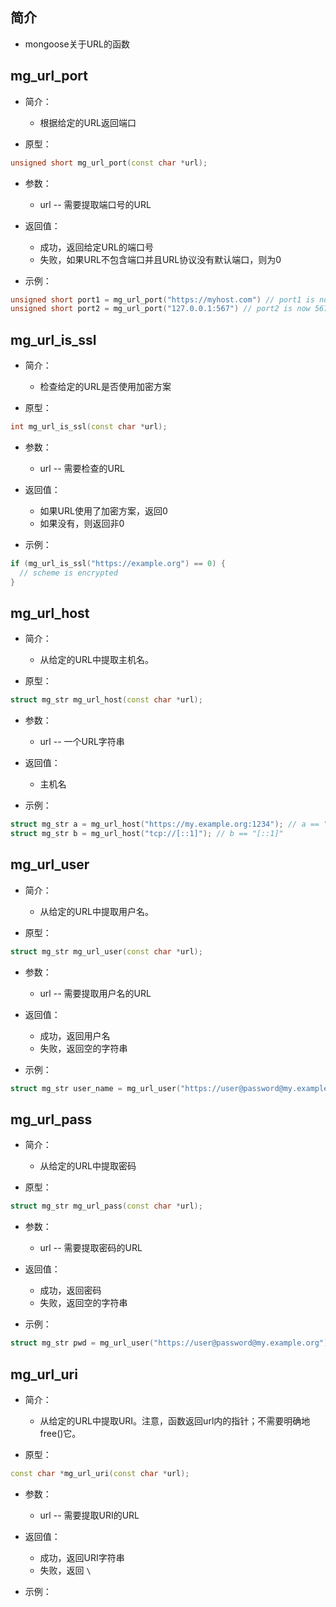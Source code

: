 ## 简介

+ mongoose关于URL的函数

## mg_url_port 

+ 简介：
  + 根据给定的URL返回端口

+ 原型：
```cpp
unsigned short mg_url_port(const char *url);
```

+ 参数：
  + url -- 需要提取端口号的URL

+ 返回值：
  + 成功，返回给定URL的端口号
  + 失败，如果URL不包含端口并且URL协议没有默认端口，则为0

+ 示例：
```cpp
unsigned short port1 = mg_url_port("https://myhost.com") // port1 is now 443 (default https port)
unsigned short port2 = mg_url_port("127.0.0.1:567") // port2 is now 567
```

## mg_url_is_ssl 

+ 简介：
  + 检查给定的URL是否使用加密方案

+ 原型：
```cpp
int mg_url_is_ssl(const char *url);
```

+ 参数：
  + url -- 需要检查的URL

+ 返回值：
  + 如果URL使用了加密方案，返回0
  + 如果没有，则返回非0

+ 示例：
```cpp
if (mg_url_is_ssl("https://example.org") == 0) {
  // scheme is encrypted
}
```

## mg_url_host 

+ 简介：
  + 从给定的URL中提取主机名。

+ 原型：
```cpp
struct mg_str mg_url_host(const char *url);
```

+ 参数：
  + url -- 一个URL字符串

+ 返回值：
  + 主机名

+ 示例：
```cpp
struct mg_str a = mg_url_host("https://my.example.org:1234"); // a == "my.example.org"
struct mg_str b = mg_url_host("tcp://[::1]"); // b == "[::1]"
```

## mg_url_user 

+ 简介：
  + 从给定的URL中提取用户名。

+ 原型：
```cpp
struct mg_str mg_url_user(const char *url);
```

+ 参数：
  + url -- 需要提取用户名的URL

+ 返回值：
  + 成功，返回用户名
  + 失败，返回空的字符串

+ 示例：
```cpp
struct mg_str user_name = mg_url_user("https://user@password@my.example.org"); // user_name is now "user"
```

## mg_url_pass 

+ 简介：
  + 从给定的URL中提取密码

+ 原型：
```cpp
struct mg_str mg_url_pass(const char *url);
```

+ 参数：
  + url -- 需要提取密码的URL

+ 返回值：
  + 成功，返回密码
  + 失败，返回空的字符串

+ 示例：
```cpp
struct mg_str pwd = mg_url_user("https://user@password@my.example.org"); // pwd is now "password"
```

## mg_url_uri 

+ 简介：
  + 从给定的URL中提取URI。注意，函数返回url内的指针；不需要明确地free()它。

+ 原型：
```cpp
const char *mg_url_uri(const char *url);
```

+ 参数：
  + url -- 需要提取URI的URL

+ 返回值：
  + 成功，返回URI字符串
  + 失败，返回 `\`

+ 示例：
```cpp

```